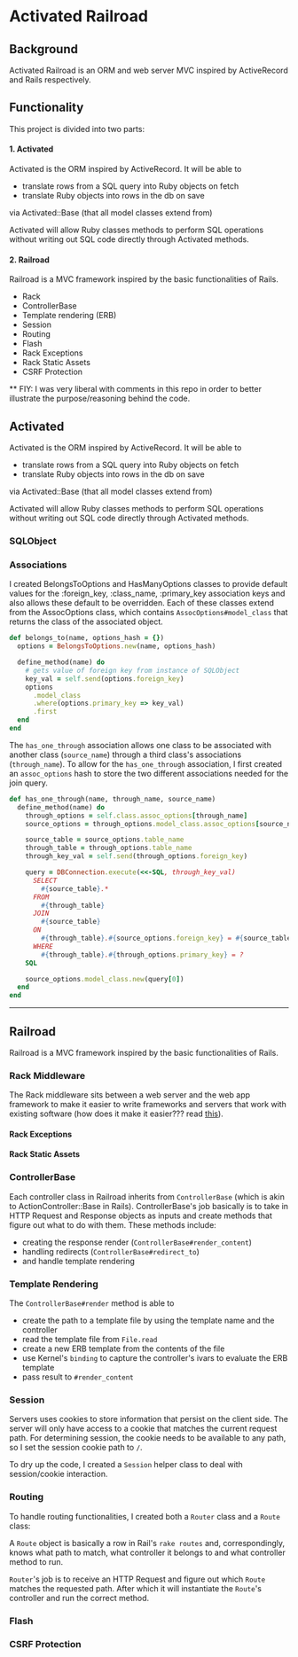 # Activated Railroad
## Background

Activated Railroad is an ORM and web server MVC inspired by ActiveRecord and Rails respectively.

## Functionality
This project is divided into two parts:
#### 1. Activated
Activated is the ORM inspired by ActiveRecord. It will be able to
- translate rows from a SQL query into Ruby objects on fetch
- translate Ruby objects into rows in the db on save

via Activated::Base (that all model classes extend from)

Activated will allow Ruby classes methods to perform SQL operations without writing out SQL code directly through Activated methods.

#### 2. Railroad
Railroad is a MVC framework inspired by the basic functionalities of Rails.
- Rack
- ControllerBase
- Template rendering (ERB)
- Session
- Routing
- Flash
- Rack Exceptions
- Rack Static Assets
- CSRF Protection

** FIY: I was very liberal with comments in this repo in order to better illustrate the purpose/reasoning behind the code.
## Activated
Activated is the ORM inspired by ActiveRecord. It will be able to
- translate rows from a SQL query into Ruby objects on fetch
- translate Ruby objects into rows in the db on save

via Activated::Base (that all model classes extend from)

Activated will allow Ruby classes methods to perform SQL operations without writing out SQL code directly through Activated methods.
### SQLObject

### Associations
I created BelongsToOptions and HasManyOptions classes to provide default values for the :foreign_key, :class_name, :primary_key association keys and also allows these default to be overridden. Each of these classes extend from the AssocOptions class, which contains `AssocOptions#model_class` that returns the class of the associated object.

``` ruby
def belongs_to(name, options_hash = {})
  options = BelongsToOptions.new(name, options_hash)

  define_method(name) do
    # gets value of foreign key from instance of SQLObject
    key_val = self.send(options.foreign_key)
    options
      .model_class
      .where(options.primary_key => key_val)
      .first
  end
end
```

The `has_one_through` association allows one class to be associated with another class (`source_name`) through a third class's associations (`through_name`). To allow for the `has_one_through` association, I first created an `assoc_options` hash to store the two different associations needed for the join query.

``` ruby
def has_one_through(name, through_name, source_name)
  define_method(name) do
    through_options = self.class.assoc_options[through_name]
    source_options = through_options.model_class.assoc_options[source_name]

    source_table = source_options.table_name
    through_table = through_options.table_name
    through_key_val = self.send(through_options.foreign_key)

    query = DBConnection.execute(<<-SQL, through_key_val)
      SELECT
        #{source_table}.*
      FROM
        #{through_table}
      JOIN
        #{source_table}
      ON
        #{through_table}.#{source_options.foreign_key} = #{source_table}.#{through_options.primary_key}
      WHERE
        #{through_table}.#{through_options.primary_key} = ?
    SQL

    source_options.model_class.new(query[0])
  end
end
```
---
## Railroad
Railroad is a MVC framework inspired by the basic functionalities of Rails.

### Rack Middleware
The Rack middleware sits between a web server and the web app framework to make it easier to write frameworks and servers that work with existing software (how does it make it easier??? read [this][rack]).
#### Rack Exceptions
#### Rack Static Assets
### ControllerBase
Each controller class in Railroad inherits from `ControllerBase` (which is akin to ActionController::Base in Rails). ControllerBase's job basically is to take in HTTP Request and Response objects as inputs and create methods that figure out what to do with them. These methods include:
- creating the response render (`ControllerBase#render_content`)
- handling redirects (`ControllerBase#redirect_to`)
- and handle template rendering

### Template Rendering
The `ControllerBase#render` method is able to
- create the path to a template file by using the template name and the controller
- read the template file from `File.read`
- create a new ERB template from the contents of the file
- use Kernel's `binding` to capture the controller's ivars to evaluate the ERB template
- pass result to `#render_content`

### Session
Servers uses cookies to store information that persist on the client side. The server will only have access to a cookie that matches the current request path. For determining session, the cookie needs to be available to any path, so I set the session cookie path to `/`.

To dry up the code, I created a `Session` helper class to deal with session/cookie interaction.
### Routing
To handle routing functionalities, I created both a `Router` class and a `Route` class:

A `Route` object is basically a row in Rail's `rake routes` and, correspondingly, knows what path to match, what controller it belongs to and what controller method to run.

`Router`'s job is to receive an HTTP Request and figure out which `Route` matches the requested path. After which it will instantiate the `Route`'s controller and run the correct method.

### Flash
### CSRF Protection

[rack]:https://github.com/appacademy/curriculum/blob/master/rails/readings/rack.md
